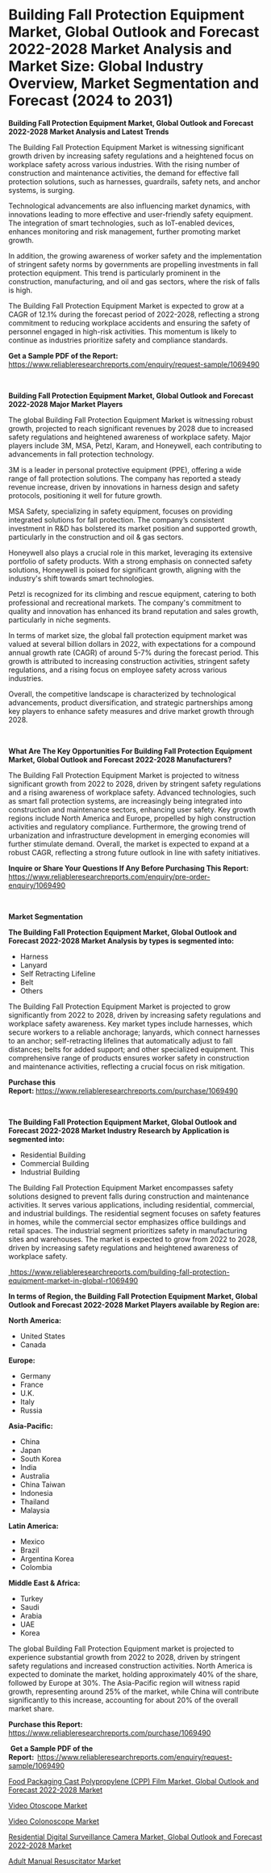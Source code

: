 <p><h1>Building Fall Protection Equipment Market, Global Outlook and Forecast 2022-2028 Market Analysis and Market Size: Global Industry Overview, Market Segmentation and Forecast (2024 to 2031)</h1></p><p><strong>Building Fall Protection Equipment Market, Global Outlook and Forecast 2022-2028 Market Analysis and Latest Trends</strong></p>
<p><p>The Building Fall Protection Equipment Market is witnessing significant growth driven by increasing safety regulations and a heightened focus on workplace safety across various industries. With the rising number of construction and maintenance activities, the demand for effective fall protection solutions, such as harnesses, guardrails, safety nets, and anchor systems, is surging. </p><p>Technological advancements are also influencing market dynamics, with innovations leading to more effective and user-friendly safety equipment. The integration of smart technologies, such as IoT-enabled devices, enhances monitoring and risk management, further promoting market growth. </p><p>In addition, the growing awareness of worker safety and the implementation of stringent safety norms by governments are propelling investments in fall protection equipment. This trend is particularly prominent in the construction, manufacturing, and oil and gas sectors, where the risk of falls is high.</p><p>The Building Fall Protection Equipment Market is expected to grow at a CAGR of 12.1% during the forecast period of 2022-2028, reflecting a strong commitment to reducing workplace accidents and ensuring the safety of personnel engaged in high-risk activities. This momentum is likely to continue as industries prioritize safety and compliance standards.</p></p>
<p><strong>Get a Sample PDF of the Report:&nbsp;</strong> <a href="https://www.reliableresearchreports.com/enquiry/request-sample/1069490">https://www.reliableresearchreports.com/enquiry/request-sample/1069490</a></p>
<p>&nbsp;</p>
<p><strong>Building Fall Protection Equipment Market, Global Outlook and Forecast 2022-2028 Major Market Players</strong></p>
<p><p>The global Building Fall Protection Equipment Market is witnessing robust growth, projected to reach significant revenues by 2028 due to increased safety regulations and heightened awareness of workplace safety. Major players include 3M, MSA, Petzl, Karam, and Honeywell, each contributing to advancements in fall protection technology.</p><p>3M is a leader in personal protective equipment (PPE), offering a wide range of fall protection solutions. The company has reported a steady revenue increase, driven by innovations in harness design and safety protocols, positioning it well for future growth.</p><p>MSA Safety, specializing in safety equipment, focuses on providing integrated solutions for fall protection. The company’s consistent investment in R&D has bolstered its market position and supported growth, particularly in the construction and oil & gas sectors. </p><p>Honeywell also plays a crucial role in this market, leveraging its extensive portfolio of safety products. With a strong emphasis on connected safety solutions, Honeywell is poised for significant growth, aligning with the industry's shift towards smart technologies.</p><p>Petzl is recognized for its climbing and rescue equipment, catering to both professional and recreational markets. The company's commitment to quality and innovation has enhanced its brand reputation and sales growth, particularly in niche segments.</p><p>In terms of market size, the global fall protection equipment market was valued at several billion dollars in 2022, with expectations for a compound annual growth rate (CAGR) of around 5-7% during the forecast period. This growth is attributed to increasing construction activities, stringent safety regulations, and a rising focus on employee safety across various industries.</p><p>Overall, the competitive landscape is characterized by technological advancements, product diversification, and strategic partnerships among key players to enhance safety measures and drive market growth through 2028.</p></p>
<p>&nbsp;</p>
<p><strong>What Are The Key Opportunities For Building Fall Protection Equipment Market, Global Outlook and Forecast 2022-2028 Manufacturers?</strong></p>
<p><p>The Building Fall Protection Equipment Market is projected to witness significant growth from 2022 to 2028, driven by stringent safety regulations and a rising awareness of workplace safety. Advanced technologies, such as smart fall protection systems, are increasingly being integrated into construction and maintenance sectors, enhancing user safety. Key growth regions include North America and Europe, propelled by high construction activities and regulatory compliance. Furthermore, the growing trend of urbanization and infrastructure development in emerging economies will further stimulate demand. Overall, the market is expected to expand at a robust CAGR, reflecting a strong future outlook in line with safety initiatives.</p></p>
<p><strong>Inquire or Share Your Questions If Any Before Purchasing This Report:</strong> <a href="https://www.reliableresearchreports.com/enquiry/pre-order-enquiry/1069490">https://www.reliableresearchreports.com/enquiry/pre-order-enquiry/1069490</a></p>
<p>&nbsp;</p>
<p><strong>Market Segmentation</strong></p>
<p><strong>The Building Fall Protection Equipment Market, Global Outlook and Forecast 2022-2028 Market Analysis by types is segmented into:</strong></p>
<p><ul><li>Harness</li><li>Lanyard</li><li>Self Retracting Lifeline</li><li>Belt</li><li>Others</li></ul></p>
<p><p>The Building Fall Protection Equipment Market is projected to grow significantly from 2022 to 2028, driven by increasing safety regulations and workplace safety awareness. Key market types include harnesses, which secure workers to a reliable anchorage; lanyards, which connect harnesses to an anchor; self-retracting lifelines that automatically adjust to fall distances; belts for added support; and other specialized equipment. This comprehensive range of products ensures worker safety in construction and maintenance activities, reflecting a crucial focus on risk mitigation.</p></p>
<p><strong>Purchase this Report:&nbsp;</strong><a href="https://www.reliableresearchreports.com/purchase/1069490">https://www.reliableresearchreports.com/purchase/1069490</a></p>
<p>&nbsp;</p>
<p><strong>The Building Fall Protection Equipment Market, Global Outlook and Forecast 2022-2028 Market Industry Research by Application is segmented into:</strong></p>
<p><ul><li>Residential Building</li><li>Commercial Building</li><li>Industrial Building</li></ul></p>
<p><p>The Building Fall Protection Equipment Market encompasses safety solutions designed to prevent falls during construction and maintenance activities. It serves various applications, including residential, commercial, and industrial buildings. The residential segment focuses on safety features in homes, while the commercial sector emphasizes office buildings and retail spaces. The industrial segment prioritizes safety in manufacturing sites and warehouses. The market is expected to grow from 2022 to 2028, driven by increasing safety regulations and heightened awareness of workplace safety.</p></p>
<p><a href="https://www.reliableresearchreports.com/building-fall-protection-equipment-market-in-global-r1069490">&nbsp;https://www.reliableresearchreports.com/building-fall-protection-equipment-market-in-global-r1069490</a></p>
<p><strong>In terms of Region, the Building Fall Protection Equipment Market, Global Outlook and Forecast 2022-2028 Market Players available by Region are:</strong></p>
<p>
    <p> <strong> North America: </strong>
        <ul>
            <li>United States</li>
            <li>Canada</li>
        </ul>
        </p> 
    <p> <strong> Europe: </strong>
        <ul>
            <li>Germany</li>
            <li>France</li>
            <li>U.K.</li>
            <li>Italy</li>
            <li>Russia</li>
        </ul>
        </p> 
    <p> <strong> Asia-Pacific: </strong>
        <ul>
            <li>China</li>
            <li>Japan</li>
            <li>South Korea</li>
            <li>India</li>
            <li>Australia</li>
            <li>China Taiwan</li>
            <li>Indonesia</li>
            <li>Thailand</li>
            <li>Malaysia</li>
        </ul>
        </p> 
    <p> <strong> Latin America: </strong>
        <ul>
            <li>Mexico</li>
            <li>Brazil</li>
            <li>Argentina Korea</li>
            <li>Colombia</li>
        </ul>
        </p> 
    <p> <strong> Middle East & Africa: </strong>
        <ul>
            <li>Turkey</li>
            <li>Saudi</li>
            <li>Arabia</li>
            <li>UAE</li>
            <li>Korea</li>
        </ul>
    </p>
    </p>
<p><p>The global Building Fall Protection Equipment market is projected to experience substantial growth from 2022 to 2028, driven by stringent safety regulations and increased construction activities. North America is expected to dominate the market, holding approximately 40% of the share, followed by Europe at 30%. The Asia-Pacific region will witness rapid growth, representing around 25% of the market, while China will contribute significantly to this increase, accounting for about 20% of the overall market share.</p></p>
<p><strong>Purchase this Report: </strong><a href="https://www.reliableresearchreports.com/purchase/1069490">https://www.reliableresearchreports.com/purchase/1069490</a></p>
<p>&nbsp;<strong>Get a Sample PDF of the Report:&nbsp;&nbsp;</strong><a href="https://www.reliableresearchreports.com/enquiry/request-sample/1069490">https://www.reliableresearchreports.com/enquiry/request-sample/1069490</a></p>
<p><strong></strong></p>
<p><p><a href="https://github.com/julyju69/Market-Research-Report-List-5/blob/main/food-packaging-cast-polypropylene-cpp-film-market-global-outlook-and-forecast-2022-2028-market.md">Food Packaging Cast Polypropylene (CPP) Film Market, Global Outlook and Forecast 2022-2028 Market</a></p><p><a href="https://www.linkedin.com/pulse/exploring-video-otoscope-market-dynamics-global-trends-pt2be?trackingId=0%2Fmbr6t3SCi9PhXPud4x6Q%3D%3D">Video Otoscope Market</a></p><p><a href="https://www.linkedin.com/pulse/strategic-market-insights-global-video-colonoscope-2024-hpcqe?trackingId=Ucuhcd2cQWKiHum7kavJAw%3D%3D">Video Colonoscope Market</a></p><p><a href="https://github.com/nathandecarvalho/Market-Research-Report-List-5/blob/main/residential-digital-surveillance-camera-market-global-outlook-and-forecast-2022-2028-market.md">Residential Digital Surveillance Camera Market, Global Outlook and Forecast 2022-2028 Market</a></p><p><a href="https://www.linkedin.com/pulse/global-adult-manual-resuscitator-market-sector2024--psake?trackingId=SMR01fJDR0SLSrzF7K8BQA%3D%3D">Adult Manual Resuscitator Market</a></p></p>